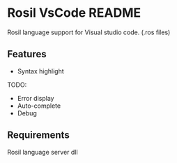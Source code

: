 # Rosil VsCode README

Rosil language support for Visual studio code. (.ros files)

## Features

- Syntax highlight  

TODO:
- Error display
- Auto-complete
- Debug 

## Requirements

Rosil language server dll
